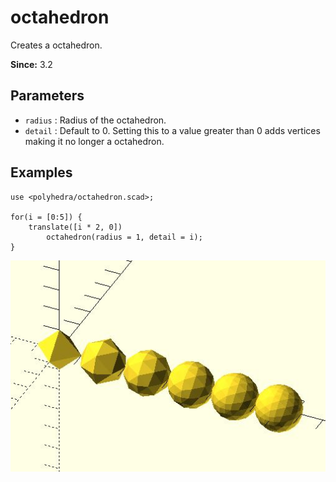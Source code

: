 # octahedron

Creates a octahedron.

**Since:** 3.2

## Parameters

- `radius` : Radius of the octahedron.
- `detail` : Default to 0. Setting this to a value greater than 0 adds vertices making it no longer a octahedron.

## Examples

	use <polyhedra/octahedron.scad>;

	for(i = [0:5]) {
		translate([i * 2, 0])
			octahedron(radius = 1, detail = i);
	}

![octahedron](images/lib3x-polyhedra_octahedron-1.JPG)

